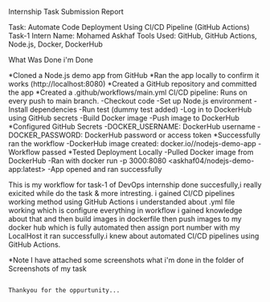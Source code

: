 Internship Task Submission Report

Task: Automate Code Deployment Using CI/CD Pipeline (GitHub Actions) Task-1
Intern Name: Mohamed Askhaf
Tools Used: GitHub, GitHub Actions, Node.js, Docker, DockerHub


 What Was Done i'm Done

 *Cloned a Node.js demo app from GitHub
 *Ran the app locally to confirm it works (http://localhost:8080)
 *Created a GitHub repository and committed the app
 *Created a .github/workflows/main.yml CI/CD pipeline:
   Runs on every push to main branch.
       -Checkout code
       -Set up Node.js environment
       -Install dependencies
       -Run test (dummy test added)
       -Log in to DockerHub using GitHub secrets
       -Build Docker image
       -Push image to DockerHub
 *Configured GitHub Secrets
       -DOCKER_USERNAME: DockerHub username
       -DOCKER_PASSWORD: DockerHub password or access token
 *Successfully ran the workflow
       -DockerHub image created: docker.io/<askhaf04>/nodejs-demo-app
       -Workflow passed
 *Tested Deployment Locally
       -Pulled Docker image from DockerHub
       -Ran with docker run -p 3000:8080 <askhaf04/nodejs-demo-app:latest>
       -App opened and ran successfully

This is my workflow for task-1 of DevOps internship done succesfully,i really exicited while do the task & more intresting. i gained CI/CD pipelines working method using GitHub Actions i understanded about .yml file working which is configure everything in workflow i gained knowledge about that and then build images in dockerfile then push images to my docker hub which is fully automated then assign port number with my LocalHost it ran successfully.i knew about automated CI/CD pipelines using GitHub Actions.

*Note 
    I have attached some screenshots what i'm done in the folder of Screenshots of my task



                                                                                     Thankyou for the oppurtunity...
